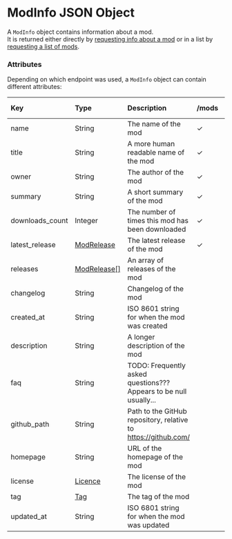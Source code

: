 # ModInfo JSON Object

A `ModInfo` object contains information about a mod.  
It is returned either directly by [requesting info about a mod](../#single-mod-endpoint)
or in a list by [requesting a list of mods](../#mods-endpoint).

### Attributes

Depending on which endpoint was used, a `ModInfo` object can contain different attributes:

| Key             | Type                          | Description                                                       | /mods | /mods/{mod-name} | /mod/{mod-name}/full |
|:----------------|:------------------------------|:------------------------------------------------------------------|:------|:-----------------|:---------------------|
| name            | String                        | The name of the mod                                               | ✓     | ✓                | ✓                    |
| title           | String                        | A more human readable name of the mod                             | ✓     | ✓                | ✓                    |
| owner           | String                        | The author of the mod                                             | ✓     | ✓                | ✓                    |
| summary         | String                        | A short summary of the mod                                        | ✓     | ✓                | ✓                    |
| downloads_count | Integer                       | The number of times this mod has been downloaded                  | ✓     | ✓                | ✓                    |
| latest_release  | [ModRelease]('./modrelease)   | The latest release of the mod                                     | ✓     |                  |                      |
| releases        | [ModRelease[]]('./modrelease) | An array of releases of the mod                                   |       | ✓                | ✓                    |
| changelog       | String                        | Changelog of the mod                                              |       |                  | ✓                    |
| created_at      | String                        | ISO 8601 string for when the mod was created                      |       |                  | ✓                    |
| description     | String                        | A longer description of the mod                                   |       |                  | ✓                    |
| faq             | String                        | TODO: Frequently asked questions??? Appears to be null usually... |       |                  | ✓                    |
| github_path     | String                        | Path to the GitHub repository, relative to https://github.com/    |       |                  | ✓                    |
| homepage        | String                        | URL of the homepage of the mod                                    |       |                  | ✓                    |
| license         | [Licence]('./license')        | The license of the mod                                            |       |                  | ✓                    |
| tag             | [Tag]('./tag')                | The tag of the mod                                                |       |                  | ✓                    |
| updated_at      | String                        | ISO 6801 string for when the mod was updated                      |       |                  | ✓                    |

